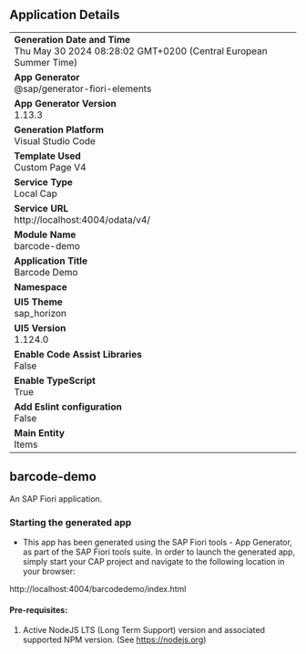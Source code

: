 ## Application Details
|               |
| ------------- |
|**Generation Date and Time**<br>Thu May 30 2024 08:28:02 GMT+0200 (Central European Summer Time)|
|**App Generator**<br>@sap/generator-fiori-elements|
|**App Generator Version**<br>1.13.3|
|**Generation Platform**<br>Visual Studio Code|
|**Template Used**<br>Custom Page V4|
|**Service Type**<br>Local Cap|
|**Service URL**<br>http://localhost:4004/odata/v4/
|**Module Name**<br>barcode-demo|
|**Application Title**<br>Barcode Demo|
|**Namespace**<br>|
|**UI5 Theme**<br>sap_horizon|
|**UI5 Version**<br>1.124.0|
|**Enable Code Assist Libraries**<br>False|
|**Enable TypeScript**<br>True|
|**Add Eslint configuration**<br>False|
|**Main Entity**<br>Items|

## barcode-demo

An SAP Fiori application.

### Starting the generated app

-   This app has been generated using the SAP Fiori tools - App Generator, as part of the SAP Fiori tools suite.  In order to launch the generated app, simply start your CAP project and navigate to the following location in your browser:

http://localhost:4004/barcodedemo/index.html

#### Pre-requisites:

1. Active NodeJS LTS (Long Term Support) version and associated supported NPM version.  (See https://nodejs.org)



